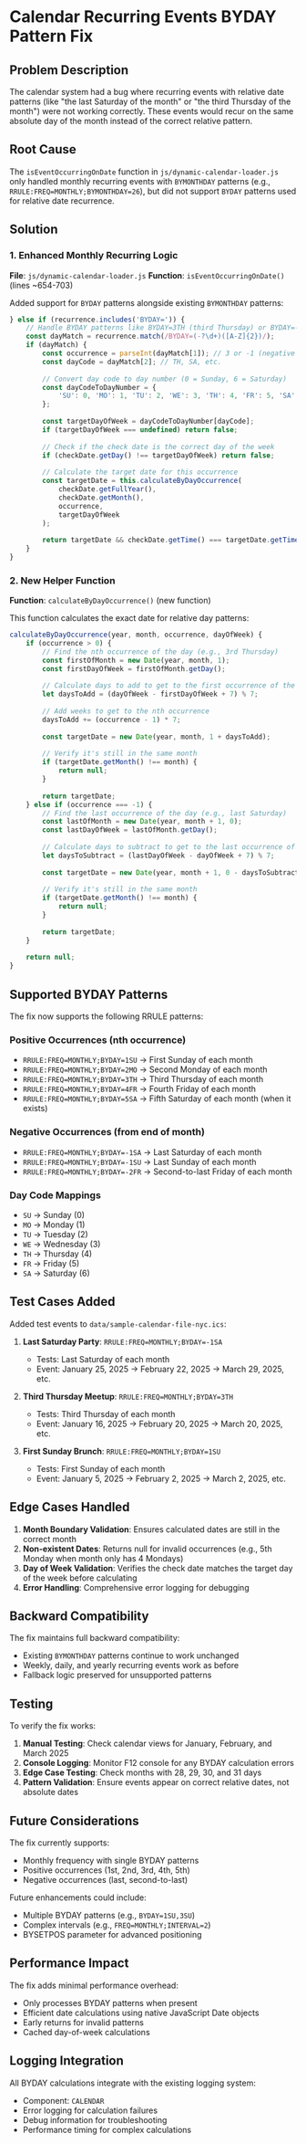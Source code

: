 # Calendar Recurring Events BYDAY Pattern Fix

## Problem Description

The calendar system had a bug where recurring events with relative date patterns (like "the last Saturday of the month" or "the third Thursday of the month") were not working correctly. These events would recur on the same absolute day of the month instead of the correct relative pattern.

## Root Cause

The `isEventOccurringOnDate` function in `js/dynamic-calendar-loader.js` only handled monthly recurring events with `BYMONTHDAY` patterns (e.g., `RRULE:FREQ=MONTHLY;BYMONTHDAY=26`), but did not support `BYDAY` patterns used for relative date recurrence.

## Solution

### 1. Enhanced Monthly Recurring Logic

**File**: `js/dynamic-calendar-loader.js`
**Function**: `isEventOccurringOnDate()` (lines ~654-703)

Added support for `BYDAY` patterns alongside existing `BYMONTHDAY` patterns:

```javascript
} else if (recurrence.includes('BYDAY=')) {
    // Handle BYDAY patterns like BYDAY=3TH (third Thursday) or BYDAY=-1SA (last Saturday)
    const dayMatch = recurrence.match(/BYDAY=(-?\d+)([A-Z]{2})/);
    if (dayMatch) {
        const occurrence = parseInt(dayMatch[1]); // 3 or -1 (negative means from end of month)
        const dayCode = dayMatch[2]; // TH, SA, etc.
        
        // Convert day code to day number (0 = Sunday, 6 = Saturday)
        const dayCodeToDayNumber = {
            'SU': 0, 'MO': 1, 'TU': 2, 'WE': 3, 'TH': 4, 'FR': 5, 'SA': 6
        };
        
        const targetDayOfWeek = dayCodeToDayNumber[dayCode];
        if (targetDayOfWeek === undefined) return false;
        
        // Check if the check date is the correct day of the week
        if (checkDate.getDay() !== targetDayOfWeek) return false;
        
        // Calculate the target date for this occurrence
        const targetDate = this.calculateByDayOccurrence(
            checkDate.getFullYear(), 
            checkDate.getMonth(), 
            occurrence, 
            targetDayOfWeek
        );
        
        return targetDate && checkDate.getTime() === targetDate.getTime();
    }
}
```

### 2. New Helper Function

**Function**: `calculateByDayOccurrence()` (new function)

This function calculates the exact date for relative day patterns:

```javascript
calculateByDayOccurrence(year, month, occurrence, dayOfWeek) {
    if (occurrence > 0) {
        // Find the nth occurrence of the day (e.g., 3rd Thursday)
        const firstOfMonth = new Date(year, month, 1);
        const firstDayOfWeek = firstOfMonth.getDay();
        
        // Calculate days to add to get to the first occurrence of the target day
        let daysToAdd = (dayOfWeek - firstDayOfWeek + 7) % 7;
        
        // Add weeks to get to the nth occurrence
        daysToAdd += (occurrence - 1) * 7;
        
        const targetDate = new Date(year, month, 1 + daysToAdd);
        
        // Verify it's still in the same month
        if (targetDate.getMonth() !== month) {
            return null;
        }
        
        return targetDate;
    } else if (occurrence === -1) {
        // Find the last occurrence of the day (e.g., last Saturday)
        const lastOfMonth = new Date(year, month + 1, 0);
        const lastDayOfWeek = lastOfMonth.getDay();
        
        // Calculate days to subtract to get to the last occurrence of the target day
        let daysToSubtract = (lastDayOfWeek - dayOfWeek + 7) % 7;
        
        const targetDate = new Date(year, month + 1, 0 - daysToSubtract);
        
        // Verify it's still in the same month
        if (targetDate.getMonth() !== month) {
            return null;
        }
        
        return targetDate;
    }
    
    return null;
}
```

## Supported BYDAY Patterns

The fix now supports the following RRULE patterns:

### Positive Occurrences (nth occurrence)
- `RRULE:FREQ=MONTHLY;BYDAY=1SU` → First Sunday of each month
- `RRULE:FREQ=MONTHLY;BYDAY=2MO` → Second Monday of each month  
- `RRULE:FREQ=MONTHLY;BYDAY=3TH` → Third Thursday of each month
- `RRULE:FREQ=MONTHLY;BYDAY=4FR` → Fourth Friday of each month
- `RRULE:FREQ=MONTHLY;BYDAY=5SA` → Fifth Saturday of each month (when it exists)

### Negative Occurrences (from end of month)
- `RRULE:FREQ=MONTHLY;BYDAY=-1SA` → Last Saturday of each month
- `RRULE:FREQ=MONTHLY;BYDAY=-1SU` → Last Sunday of each month
- `RRULE:FREQ=MONTHLY;BYDAY=-2FR` → Second-to-last Friday of each month

### Day Code Mappings
- `SU` → Sunday (0)
- `MO` → Monday (1)
- `TU` → Tuesday (2)
- `WE` → Wednesday (3)
- `TH` → Thursday (4)
- `FR` → Friday (5)
- `SA` → Saturday (6)

## Test Cases Added

Added test events to `data/sample-calendar-file-nyc.ics`:

1. **Last Saturday Party**: `RRULE:FREQ=MONTHLY;BYDAY=-1SA`
   - Tests: Last Saturday of each month
   - Event: January 25, 2025 → February 22, 2025 → March 29, 2025, etc.

2. **Third Thursday Meetup**: `RRULE:FREQ=MONTHLY;BYDAY=3TH`
   - Tests: Third Thursday of each month
   - Event: January 16, 2025 → February 20, 2025 → March 20, 2025, etc.

3. **First Sunday Brunch**: `RRULE:FREQ=MONTHLY;BYDAY=1SU`
   - Tests: First Sunday of each month
   - Event: January 5, 2025 → February 2, 2025 → March 2, 2025, etc.

## Edge Cases Handled

1. **Month Boundary Validation**: Ensures calculated dates are still in the correct month
2. **Non-existent Dates**: Returns null for invalid occurrences (e.g., 5th Monday when month only has 4 Mondays)
3. **Day of Week Validation**: Verifies the check date matches the target day of the week before calculating
4. **Error Handling**: Comprehensive error logging for debugging

## Backward Compatibility

The fix maintains full backward compatibility:
- Existing `BYMONTHDAY` patterns continue to work unchanged
- Weekly, daily, and yearly recurring events work as before
- Fallback logic preserved for unsupported patterns

## Testing

To verify the fix works:

1. **Manual Testing**: Check calendar views for January, February, and March 2025
2. **Console Logging**: Monitor F12 console for any BYDAY calculation errors
3. **Edge Case Testing**: Check months with 28, 29, 30, and 31 days
4. **Pattern Validation**: Ensure events appear on correct relative dates, not absolute dates

## Future Considerations

The fix currently supports:
- Monthly frequency with single BYDAY patterns
- Positive occurrences (1st, 2nd, 3rd, 4th, 5th)
- Negative occurrences (last, second-to-last)

Future enhancements could include:
- Multiple BYDAY patterns (e.g., `BYDAY=1SU,3SU`)
- Complex intervals (e.g., `FREQ=MONTHLY;INTERVAL=2`)
- BYSETPOS parameter for advanced positioning

## Performance Impact

The fix adds minimal performance overhead:
- Only processes BYDAY patterns when present
- Efficient date calculations using native JavaScript Date objects
- Early returns for invalid patterns
- Cached day-of-week calculations

## Logging Integration

All BYDAY calculations integrate with the existing logging system:
- Component: `CALENDAR`
- Error logging for calculation failures
- Debug information for troubleshooting
- Performance timing for complex calculations